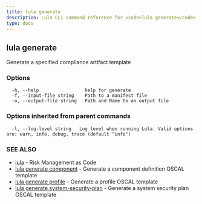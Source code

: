 ```yaml
---
title: lula generate
description: Lula CLI command reference for <code>lula generate</code>.
type: docs
---
```

## lula generate

Generate a specified compliance artifact template

### Options

```
  -h, --help                 help for generate
  -f, --input-file string    Path to a manifest file
  -o, --output-file string   Path and Name to an output file
```

### Options inherited from parent commands

```
  -l, --log-level string   Log level when running Lula. Valid options are: warn, info, debug, trace (default "info")
```

### SEE ALSO

* [lula](./lula.md)	 - Risk Management as Code
* [lula generate component](./lula_generate_component.md)	 - Generate a component definition OSCAL template
* [lula generate profile](./lula_generate_profile.md)	 - Generate a profile OSCAL template
* [lula generate system-security-plan](./lula_generate_system-security-plan.md)	 - Generate a system security plan OSCAL template

